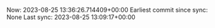 Now: 2023-08-25 13:36:26.714409+00:00 Earliest commit since sync: None Last sync: 2023-08-25 13:09:17+00:00
